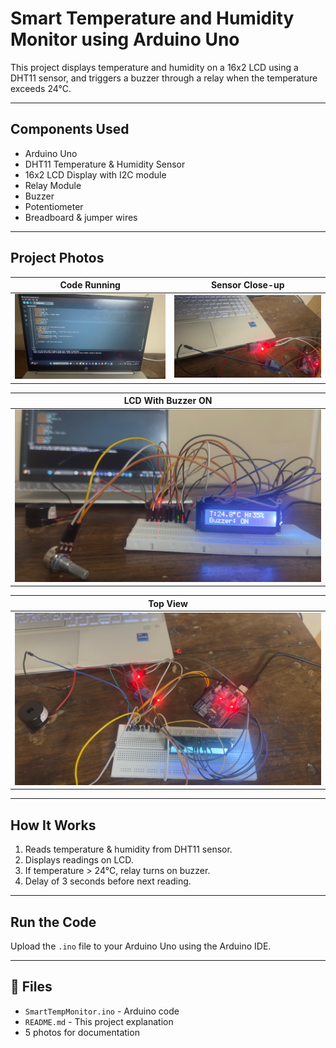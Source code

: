 # Smart Temperature and Humidity Monitor using Arduino Uno

This project displays temperature and humidity on a 16x2 LCD using a DHT11 sensor, and triggers a buzzer through a relay when the temperature exceeds 24°C.

---

## Components Used
- Arduino Uno
- DHT11 Temperature & Humidity Sensor
- 16x2 LCD Display with I2C module
- Relay Module
- Buzzer
- Potentiometer
- Breadboard & jumper wires

---

## Project Photos
| Code Running | Sensor Close-up |
|--------------|-----------------|
| ![code](code%20photo.jpg) | ![sensor](photo%20of%20dht11.jpg) |

| LCD With Buzzer ON |
|--------------------|
| ![on](screen%20view.jpg) |

| Top View |
|----------|
| ![top](top%20view.jpg) |

---

## How It Works
1. Reads temperature & humidity from DHT11 sensor.
2. Displays readings on LCD.
3. If temperature > 24°C, relay turns on buzzer.
4. Delay of 3 seconds before next reading.

---

## Run the Code
Upload the `.ino` file to your Arduino Uno using the Arduino IDE.

---

## 📁 Files
- `SmartTempMonitor.ino` - Arduino code
- `README.md` - This project explanation
- 5 photos for documentation

